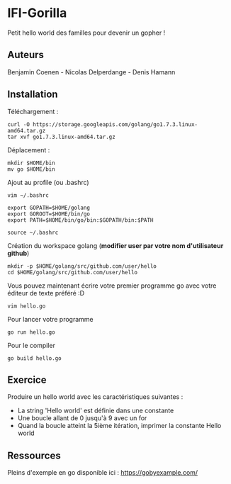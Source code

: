 # IFI-Gorilla
Petit hello world des familles pour devenir un gopher !

## Auteurs
Benjamin Coenen - Nicolas Delperdange - Denis Hamann

## Installation
Téléchargement :
```
curl -O https://storage.googleapis.com/golang/go1.7.3.linux-amd64.tar.gz
tar xvf go1.7.3.linux-amd64.tar.gz
```

Déplacement :
```
mkdir $HOME/bin
mv go $HOME/bin
```

Ajout au profile (ou .bashrc)
```
vim ~/.bashrc
```
```
export GOPATH=$HOME/golang
export GOROOT=$HOME/bin/go
export PATH=$HOME/bin/go/bin:$GOPATH/bin:$PATH
```
```
source ~/.bashrc
```

Création du workspace golang (**modifier user par votre nom d'utilisateur github**)
```
mkdir -p $HOME/golang/src/github.com/user/hello
cd $HOME/golang/src/github.com/user/hello
```

Vous pouvez maintenant écrire votre premier programme go avec votre éditeur de texte préféré :D
```
vim hello.go
```

Pour lancer votre programme
```
go run hello.go
```

Pour le compiler
```
go build hello.go
```

## Exercice

Produire un hello world avec les caractéristiques suivantes :
- La string 'Hello world' est définie dans une constante
- Une boucle allant de 0 jusqu'à 9 avec un for
- Quand la boucle atteint la 5ième itération, imprimer la constante Hello world

## Ressources 
Pleins d'exemple en go disponible ici : https://gobyexample.com/
